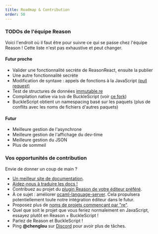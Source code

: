 ```yaml
---
title: Roadmap & Contribution
order: 50
---
```


### TODOs de l'équipe Reason

Voici l'endroit où il faut être pour suivre ce qui se passe chez l'équipe Reason ! Cette liste n'est pas exhaustive et peut changer.

#### Futur proche

- Valider une fonctionnalité secrète de ReasonReact, ensuite la publier
- Une autre fonctionnalité secrète
- Modification de syntaxe : appels de fonctions à la JavaScript [(pull request)](https://github.com/facebook/reason/pull/1299)
- Test de structures de données [immutable.re](https://github.com/facebookincubator/immutable-re)
- Compilation native via `bsb` de BuckleScript (voir [ce fork](https://github.com/bsansouci/bsb-native))
- BuckleScript obtient un namespacing basé sur les paquets (plus de conflits avec les noms de fichiers d'autres paquets)

#### Futur

- Meilleure gestion de l'asynchrone
- Meilleure gestion de l'affichage du dev-time
- Meilleure gestion du JSON
- Plus de sommeil

### Vos opportunités de contribution

Envie de donner un coup de main ?

- [Un meilleur site de documentation](https://github.com/reasonml/reasonml.github.io/issues).
- [Aidez-nous à traduire les docs !](https://github.com/reasonml/reasonml.github.io/issues/3)
- Contribuez au projet du [plugin Reason de votre éditeur préféré](/guide/editor-tools/editors-plugins#officially-supported-editors).
- À ce sujet : améliorer [ocaml-language-server](https://github.com/freebroccolo/ocaml-language-server). Cela propulsera potentiellement toute notre intégration éditeur dans le futur.
- Proposez plus de [noms de projets commençant par "re"](https://github.com/reasonml/ideas-for-project-names-starting-with-re).
- Quel que soit le projet que vous feriez normalement en JavaScript, essayez plutôt en Reason + BuckleScript !
- Parlez de Reason et BuckleScript !
- Ping **@chenglou** sur [Discord](https://discord.gg/reasonml) pour avoir plus de tâches.
